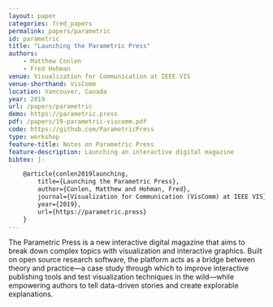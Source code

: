 ```yaml
---
layout: paper
categories: fred_papers
permalink: papers/parametric
id: parametric
title: "Launching the Parametric Press"
authors:
    - Matthew Conlen 
    - Fred Hohman
venue: Visualization for Communication at IEEE VIS
venue-shorthand: VisComm
location: Vancouver, Canada
year: 2019
url: /papers/parametric
demo: https://parametric.press
pdf: /papers/19-parametric-viscomm.pdf
code: https://github.com/ParametricPress
type: workshop
feature-title: Notes on Parametric Press
feature-description: Launching an interactive digital magazine
bibtex: |-

    @article{conlen2019launching,
        title={Launching the Parametric Press},
        author={Conlen, Matthew and Hohman, Fred},
        journal={Visualization for Communication (VisComm) at IEEE VIS},
        year={2019},
        url={https://parametric.press}
    }
---
```


The Parametric Press is a new interactive digital magazine that aims to break down complex topics with visualization and interactive graphics.
Built on open source research software, the platform acts as a bridge between theory and practice—a case study through which to improve interactive publishing tools and test visualization techniques in the wild—while empowering authors to tell data-driven stories and create explorable explanations.
